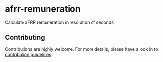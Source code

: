 # afrr-remuneration
Calculate aFRR remuneration in resolution of seconds

## Contributing

Contributions are highly welcome. For more details, please have a look in to 
[contribution guidelines](https://github.com/energy2market/afrr-remuneration/blob/main/CONTRIBUTING.md).
